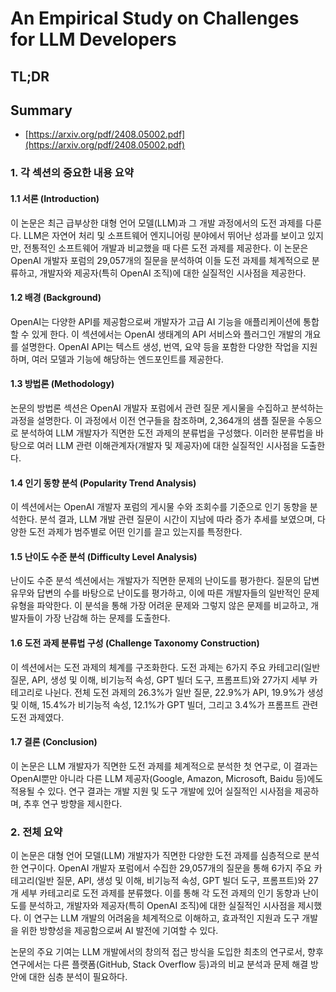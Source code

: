 # An Empirical Study on Challenges for LLM Developers
## TL;DR
## Summary
- [https://arxiv.org/pdf/2408.05002.pdf](https://arxiv.org/pdf/2408.05002.pdf)

### 1. 각 섹션의 중요한 내용 요약

#### 1.1 서론 (Introduction)
이 논문은 최근 급부상한 대형 언어 모델(LLM)과 그 개발 과정에서의 도전 과제를 다룬다. LLM은 자연어 처리 및 소프트웨어 엔지니어링 분야에서 뛰어난 성과를 보이고 있지만, 전통적인 소프트웨어 개발과 비교했을 때 다른 도전 과제를 제공한다. 이 논문은 OpenAI 개발자 포럼의 29,057개의 질문을 분석하여 이들 도전 과제를 체계적으로 분류하고, 개발자와 제공자(특히 OpenAI 조직)에 대한 실질적인 시사점을 제공한다.

#### 1.2 배경 (Background)
OpenAI는 다양한 API를 제공함으로써 개발자가 고급 AI 기능을 애플리케이션에 통합할 수 있게 한다. 이 섹션에서는 OpenAI 생태계의 API 서비스와 플러그인 개발의 개요를 설명한다. OpenAI API는 텍스트 생성, 번역, 요약 등을 포함한 다양한 작업을 지원하며, 여러 모델과 기능에 해당하는 엔드포인트를 제공한다.

#### 1.3 방법론 (Methodology)
논문의 방법론 섹션은 OpenAI 개발자 포럼에서 관련 질문 게시물을 수집하고 분석하는 과정을 설명한다. 이 과정에서 이전 연구들을 참조하며, 2,364개의 샘플 질문을 수동으로 분석하여 LLM 개발자가 직면한 도전 과제의 분류법을 구성했다. 이러한 분류법을 바탕으로 여러 LLM 관련 이해관계자(개발자 및 제공자)에 대한 실질적인 시사점을 도출한다.

#### 1.4 인기 동향 분석 (Popularity Trend Analysis)
이 섹션에서는 OpenAI 개발자 포럼의 게시물 수와 조회수를 기준으로 인기 동향을 분석한다. 분석 결과, LLM 개발 관련 질문이 시간이 지남에 따라 증가 추세를 보였으며, 다양한 도전 과제가 범주별로 어떤 인기를 끌고 있는지를 특정한다.

#### 1.5 난이도 수준 분석 (Difficulty Level Analysis)
난이도 수준 분석 섹션에서는 개발자가 직면한 문제의 난이도를 평가한다. 질문의 답변 유무와 답변의 수를 바탕으로 난이도를 평가하고, 이에 따른 개발자들의 일반적인 문제 유형을 파악한다. 이 분석을 통해 가장 어려운 문제와 그렇지 않은 문제를 비교하고, 개발자들이 가장 난감해 하는 문제를 도출한다.

#### 1.6 도전 과제 분류법 구성 (Challenge Taxonomy Construction)
이 섹션에서는 도전 과제의 체계를 구조화한다. 도전 과제는 6가지 주요 카테고리(일반 질문, API, 생성 및 이해, 비기능적 속성, GPT 빌더 도구, 프롬프트)와 27가지 세부 카테고리로 나뉜다. 전체 도전 과제의 26.3%가 일반 질문, 22.9%가 API, 19.9%가 생성 및 이해, 15.4%가 비기능적 속성, 12.1%가 GPT 빌더, 그리고 3.4%가 프롬프트 관련 도전 과제였다.

#### 1.7 결론 (Conclusion)
이 논문은 LLM 개발자가 직면한 도전 과제를 체계적으로 분석한 첫 연구로, 이 결과는 OpenAI뿐만 아니라 다른 LLM 제공자(Google, Amazon, Microsoft, Baidu 등)에도 적용될 수 있다. 연구 결과는 개발 지원 및 도구 개발에 있어 실질적인 시사점을 제공하며, 추후 연구 방향을 제시한다.

### 2. 전체 요약

이 논문은 대형 언어 모델(LLM) 개발자가 직면한 다양한 도전 과제를 심층적으로 분석한 연구이다. OpenAI 개발자 포럼에서 수집한 29,057개의 질문을 통해 6가지 주요 카테고리(일반 질문, API, 생성 및 이해, 비기능적 속성, GPT 빌더 도구, 프롬프트)와 27개 세부 카테고리로 도전 과제를 분류했다. 이를 통해 각 도전 과제의 인기 동향과 난이도를 분석하고, 개발자와 제공자(특히 OpenAI 조직)에 대한 실질적인 시사점을 제시했다. 이 연구는 LLM 개발의 어려움을 체계적으로 이해하고, 효과적인 지원과 도구 개발을 위한 방향성을 제공함으로써 AI 발전에 기여할 수 있다. 

논문의 주요 기여는 LLM 개발에서의 창의적 접근 방식을 도입한 최초의 연구로서, 향후 연구에서는 다른 플랫폼(GitHub, Stack Overflow 등)과의 비교 분석과 문제 해결 방안에 대한 심층 분석이 필요하다.